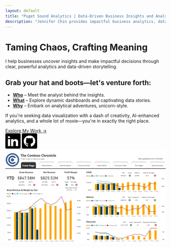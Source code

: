 ```yaml
---
layout: default
title: "Puget Sound Analytics | Data-Driven Business Insights and Analytics"
description: "Jennifer Chin provides impactful business analytics, data visualization, and storytelling, driving clarity and actionable insights through creativity and AI-enhanced analytics."
---
```


# Taming Chaos, Crafting Meaning

I help businesses uncover insights and make impactful decisions through clear, powerful analytics and data-driven storytelling.

## Grab your hat and boots—let's venture forth:

- **[Who](pages/who)** – Meet the analyst behind the insights.
- **[What](pages/what)** – Explore dynamic dashboards and captivating data stories.
- **[Why](pages/why)** – Embark on analytical adventures, unicorn-style.

If you're seeking data visualization with a dash of creativity, AI-enhanced analytics, and a whole lot of moxie—you're in exactly the right place.

<div class="cta-container">
  <div class="cta-socials">
    <a href="pages/what" class="cta-button">Explore My Work →</a>

  <div class="social-icons">
      <a href="https://linkedin.com/in/jennchin" target="_blank" aria-label="LinkedIn profile for Jennifer Chin">
        <img src="/assets/images/social/linkedin.png" alt="LinkedIn profile: Jenn Chin" />
      </a>
      <a href="https://github.com/SheHasMoxie" target="_blank" aria-label="GitHub profile for Jenn Chin (SheHasMoxie)">
        <img src="/assets/images/social/github.png" alt="GitHub profile: SheHasMoxie aka Jenn Chin" />
      </a>
    </div>
  </div>

  <a href="dashboards/revenue-dashboard" aria-label="Explore detailed revenue dashboard">
    <img src="/assets/images/revenue-dashboard.png" alt="Example dashboard showing revenue trends over time" class="homepage-preview" />
  </a>
</div>
